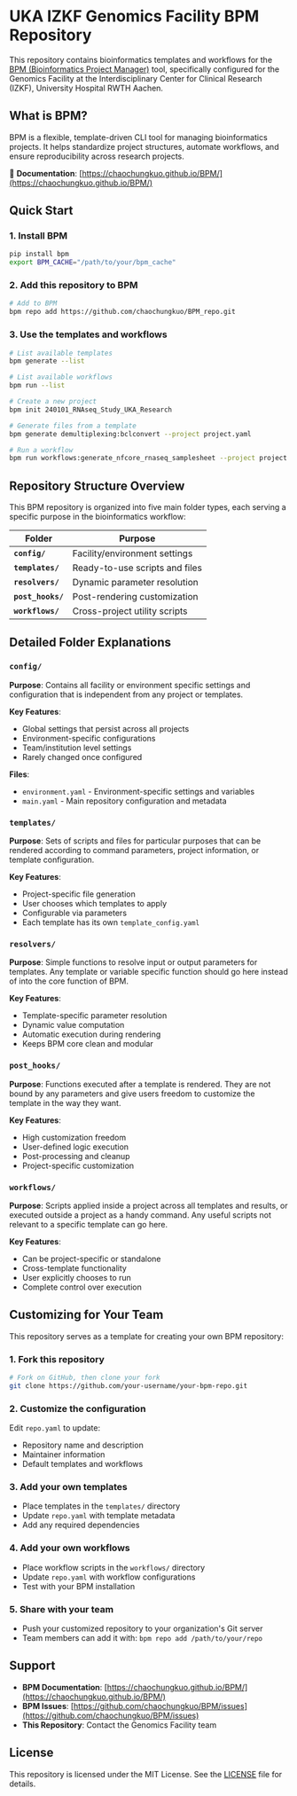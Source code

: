 # UKA IZKF Genomics Facility BPM Repository

This repository contains bioinformatics templates and workflows for the [BPM (Bioinformatics Project Manager)](https://github.com/chaochungkuo/BPM) tool, specifically configured for the Genomics Facility at the Interdisciplinary Center for Clinical Research (IZKF), University Hospital RWTH Aachen.

## What is BPM?

BPM is a flexible, template-driven CLI tool for managing bioinformatics projects. It helps standardize project structures, automate workflows, and ensure reproducibility across research projects.

📖 **Documentation**: [https://chaochungkuo.github.io/BPM/](https://chaochungkuo.github.io/BPM/)

## Quick Start

### 1. Install BPM
```bash
pip install bpm
export BPM_CACHE="/path/to/your/bpm_cache"
```

### 2. Add this repository to BPM
```bash
# Add to BPM
bpm repo add https://github.com/chaochungkuo/BPM_repo.git
```

### 3. Use the templates and workflows
```bash
# List available templates
bpm generate --list

# List available workflows
bpm run --list

# Create a new project
bpm init 240101_RNAseq_Study_UKA_Research

# Generate files from a template
bpm generate demultiplexing:bclconvert --project project.yaml

# Run a workflow
bpm run workflows:generate_nfcore_rnaseq_samplesheet --project project.yaml
```

## Repository Structure Overview

This BPM repository is organized into five main folder types, each serving a specific purpose in the bioinformatics workflow:

| Folder | Purpose |
|--------|---------|
| **`config/`** | Facility/environment settings |
| **`templates/`** | Ready-to-use scripts and files |
| **`resolvers/`** | Dynamic parameter resolution |
| **`post_hooks/`** | Post-rendering customization |
| **`workflows/`** | Cross-project utility scripts |

## Detailed Folder Explanations

### `config/`
**Purpose**: Contains all facility or environment specific settings and configuration that is independent from any project or templates.

**Key Features**:
- Global settings that persist across all projects
- Environment-specific configurations
- Team/institution level settings
- Rarely changed once configured

**Files**:
- `environment.yaml` - Environment-specific settings and variables
- `main.yaml` - Main repository configuration and metadata

### `templates/`
**Purpose**: Sets of scripts and files for particular purposes that can be rendered according to command parameters, project information, or template configuration.

**Key Features**:
- Project-specific file generation
- User chooses which templates to apply
- Configurable via parameters
- Each template has its own `template_config.yaml`

### `resolvers/`
**Purpose**: Simple functions to resolve input or output parameters for templates. Any template or variable specific function should go here instead of into the core function of BPM.

**Key Features**:
- Template-specific parameter resolution
- Dynamic value computation
- Automatic execution during rendering
- Keeps BPM core clean and modular

### `post_hooks/`
**Purpose**: Functions executed after a template is rendered. They are not bound by any parameters and give users freedom to customize the template in the way they want.

**Key Features**:
- High customization freedom
- User-defined logic execution
- Post-processing and cleanup
- Project-specific customization

### `workflows/`
**Purpose**: Scripts applied inside a project across all templates and results, or executed outside a project as a handy command. Any useful scripts not relevant to a specific template can go here.

**Key Features**:
- Can be project-specific or standalone
- Cross-template functionality
- User explicitly chooses to run
- Complete control over execution

## Customizing for Your Team

This repository serves as a template for creating your own BPM repository:

### 1. Fork this repository
```bash
# Fork on GitHub, then clone your fork
git clone https://github.com/your-username/your-bpm-repo.git
```

### 2. Customize the configuration
Edit `repo.yaml` to update:
- Repository name and description
- Maintainer information
- Default templates and workflows

### 3. Add your own templates
- Place templates in the `templates/` directory
- Update `repo.yaml` with template metadata
- Add any required dependencies

### 4. Add your own workflows
- Place workflow scripts in the `workflows/` directory
- Update `repo.yaml` with workflow configurations
- Test with your BPM installation

### 5. Share with your team
- Push your customized repository to your organization's Git server
- Team members can add it with: `bpm repo add /path/to/your/repo`

## Support

- **BPM Documentation**: [https://chaochungkuo.github.io/BPM/](https://chaochungkuo.github.io/BPM/)
- **BPM Issues**: [https://github.com/chaochungkuo/BPM/issues](https://github.com/chaochungkuo/BPM/issues)
- **This Repository**: Contact the Genomics Facility team

## License

This repository is licensed under the MIT License. See the [LICENSE](LICENSE) file for details.
